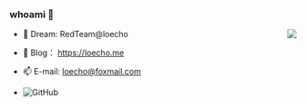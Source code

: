 <!--
**loecho-sec/loecho-sec** is a ✨ _special_ ✨ repository because its `README.md` (this file) appears on your GitHub profile.
-->

### whoami 👋

<img align="right" src="https://github-readme-stats.vercel.app/api?username=loecho-sec&count_private=true&show_icons=true&hide=prs" />

- 🌱 Dream: RedTeam@loecho

- 👀 Blog： https://loecho.me

- 📫 E-mail: loecho@foxmail.com

- ![GitHub](https://img.shields.io/github/followers/loecho-sec?label=follower%20github&style=flat-square)
